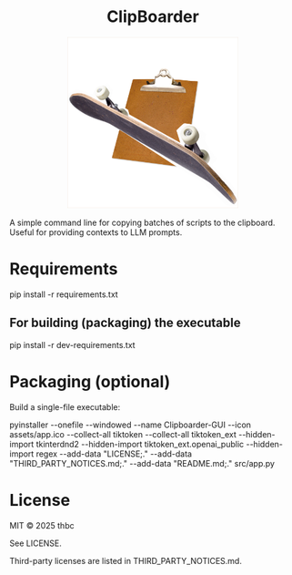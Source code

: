 <h1 align="center">ClipBoarder</h1>
<p align="center"><img src="assets/logo.png" alt="Alt Text" width="300" height="300"></p>


A simple command line for copying batches of scripts to the clipboard. Useful for providing contexts to LLM prompts.

# Requirements

pip install -r requirements.txt
## For building (packaging) the executable
pip install -r dev-requirements.txt

# Packaging (optional)

Build a single-file executable:

pyinstaller --onefile --windowed --name Clipboarder-GUI   --icon assets/app.ico   --collect-all tiktoken   --collect-all tiktoken_ext   --hidden-import tkinterdnd2   --hidden-import tiktoken_ext.openai_public   --hidden-import regex   --add-data "LICENSE;." --add-data "THIRD_PARTY_NOTICES.md;." --add-data "README.md;."  src/app.py



# License

MIT © 2025 thbc

See LICENSE.

Third-party licenses are listed in THIRD_PARTY_NOTICES.md.